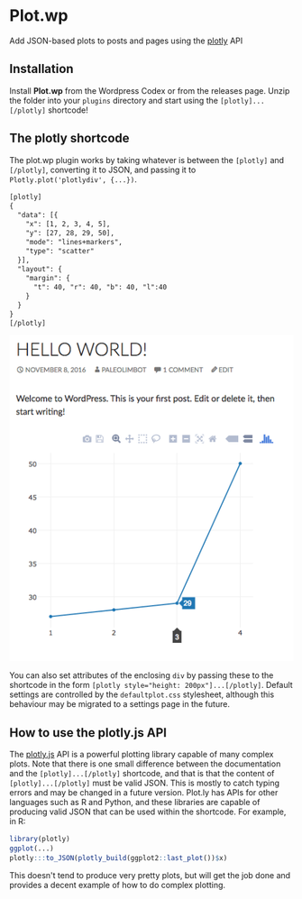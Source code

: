 
# Plot.wp

Add JSON-based plots to posts and pages using the [plotly](https://plot.ly/javascript/) API

## Installation

Install **Plot.wp** from the Wordpress Codex or from the releases page. Unzip the folder into your `plugins` directory and start using the `[plotly]...[/plotly]` shortcode!

## The plotly shortcode

The plot.wp plugin works by taking whatever is between the `[plotly]` and `[/plotly]`, converting it to JSON, and passing it to `Plotly.plot('plotlydiv', {...})`.

```
[plotly]
{
  "data": [{
    "x": [1, 2, 3, 4, 5],
    "y": [27, 28, 29, 50],
    "mode": "lines+markers",
    "type": "scatter"
  }],
  "layout": {
    "margin": {
      "t": 40, "r": 40, "b": 40, "l":40
    }
  }
}
[/plotly]
```

![screenshot-1.png](screenshot-1.png)

You can also set attributes of the enclosing `div` by passing these to the shortcode in the form `[plotly style="height: 200px"]...[/plotly]`. Default settings are controlled by the `defaultplot.css` stylesheet, although this behaviour may be migrated to a settings page in the future.

## How to use the plotly.js API

The [plotly.js](https://plot.ly/javascript/) API is a powerful plotting library capable of many complex plots. Note that there is one small difference between the documentation and the `[plotly]...[/plotly]` shortcode, and that is that the content of `[plotly]...[/plotly]` must be valid JSON. This is mostly to catch typing errors and may be changed in a future version. Plot.ly has APIs for other languages such as R and Python, and these libraries are capable of producing valid JSON that can be used within the shortcode. For example, in R:

```r
library(plotly)
ggplot(...)
plotly:::to_JSON(plotly_build(ggplot2::last_plot())$x)
```

This doesn't tend to produce very pretty plots, but will get the job done and provides a decent example of how to do complex plotting.
